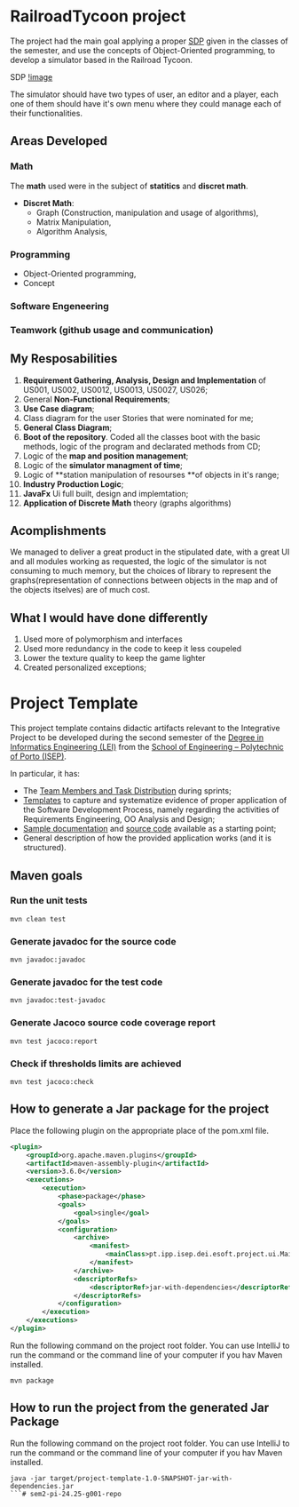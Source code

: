 # RailroadTycoon project

The project had the main goal applying a proper [SDP](https://www.geeksforgeeks.org/software-engineering/software-development-process/) given in the classes of the semester, and use the concepts of Object-Oriented programming, to develop a simulator based in the Railroad Tycoon.

SDP
[!image](SDP.png)

The simulator should have two types of user, an editor and a player, each one of them should have it's own menu where they could manage each of their functionalities. 

## Areas Developed
  ### Math  
  The **math** used were in the subject of **statitics** and **discret math**. 
  - **Discret Math**:
      - Graph (Construction, manipulation and usage of algorithms),
      - Matrix Manipulation,
      - Algorithm Analysis,
  
  ### Programming 
  - Object-Oriented programming,
  - Concept 
  
  ### Software Engeneering
  
  ### Teamwork (github usage and communication)


## My Resposabilities
  1. **Requirement Gathering, Analysis, Design and Implementation** of US001, US002, US0012, US0013, US0027, US026;
  2. General **Non-Functional Requirements**;
  3. **Use Case diagram**;
  4. Class diagram for the user Stories that were nominated for me;
  5. **General Class Diagram**;
  6. **Boot of the repository**. Coded all the classes boot with the basic methods, logic of the program and declarated methods from CD;
  7. Logic of the **map and position management**;
  8. Logic of the **simulator managment of time**;
  9. Logic of **station manipulation of resourses **of objects in it's range;
  10. **Industry Production Logic**;
  11. **JavaFx** Ui full built, design and implemtation;
  12. **Application of Discrete Math** theory (graphs algorithms)

## Acomplishments 

We managed to deliver a great product in the stipulated date, with a great UI and all modules working as requested, the logic of the simulator is not consuming to much memory, but the choices of library to represent the graphs(representation of connections between objects in the map and of the objects itselves) are of much cost.



## What I would have done differently  
  1. Used more of polymorphism and interfaces
  2. Used more redundancy in the code to keep it less coupeled
  3. Lower the texture quality to keep the game lighter
  4. Created personalized exceptions;







# Project Template

This project template contains didactic artifacts relevant to the Integrative Project to be developed during the second semester of the [Degree in Informatics Engineering (LEI)](https://www.isep.ipp.pt/Course/Course/26) from the [School of Engineering – Polytechnic of Porto (ISEP)](https://www.isep.ipp.pt).

In particular, it has:

* The [Team Members and Task Distribution](docs/TeamMembersAndTasks.md) during sprints;
* [Templates](docs/(template-files)) to capture and systematize evidence of proper application of the Software Development Process, namely regarding the activities of Requirements Engineering, OO Analysis and Design;
* [Sample documentation](docs/outsourcing-tasks-example) and [source code](src) available as a starting point;
* General description of how the provided application works (and it is structured).


## Maven goals

### Run the unit tests
```
mvn clean test
```

### Generate javadoc for the source code
```
mvn javadoc:javadoc
```

### Generate javadoc for the test code
```
mvn javadoc:test-javadoc
```

### Generate Jacoco source code coverage report
```
mvn test jacoco:report
```

### Check if thresholds limits are achieved
```
mvn test jacoco:check
```

## How to generate a Jar package for the project

Place the following plugin on the appropriate place of the pom.xml file.

```xml
<plugin>
    <groupId>org.apache.maven.plugins</groupId>
    <artifactId>maven-assembly-plugin</artifactId>
    <version>3.6.0</version>
    <executions>
        <execution>
            <phase>package</phase>
            <goals>
                <goal>single</goal>
            </goals>
            <configuration>
                <archive>
                    <manifest>
                        <mainClass>pt.ipp.isep.dei.esoft.project.ui.Main</mainClass>
                    </manifest>
                </archive>
                <descriptorRefs>
                    <descriptorRef>jar-with-dependencies</descriptorRef>
                </descriptorRefs>
            </configuration>
        </execution>
    </executions>
</plugin>
```

Run the following command on the project root folder. You can use IntelliJ to run the command or the command line of your computer if you hav Maven installed.

```
mvn package
```

## How to run the project from the generated Jar Package

Run the following command on the project root folder. You can use IntelliJ to run the command or the command line of your computer if you hav Maven installed.

```
java -jar target/project-template-1.0-SNAPSHOT-jar-with-dependencies.jar
```# sem2-pi-24.25-g001-repo
